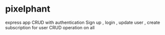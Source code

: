 # pixelphant
 express app CRUD with authentication
Sign up , login , update user , create subscription for user 
CRUD operation on all 
